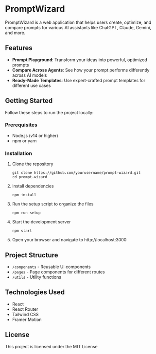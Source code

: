 # PromptWizard

PromptWizard is a web application that helps users create, optimize, and compare prompts for various AI assistants like ChatGPT, Claude, Gemini, and more.

## Features

- **Prompt Playground**: Transform your ideas into powerful, optimized prompts
- **Compare Across Agents**: See how your prompt performs differently across AI models
- **Ready-Made Templates**: Use expert-crafted prompt templates for different use cases

## Getting Started

Follow these steps to run the project locally:

### Prerequisites

- Node.js (v14 or higher)
- npm or yarn

### Installation

1. Clone the repository
   ```
   git clone https://github.com/yourusername/prompt-wizard.git
   cd prompt-wizard
   ```

2. Install dependencies
   ```
   npm install
   ```

3. Run the setup script to organize the files
   ```
   npm run setup
   ```

4. Start the development server
   ```
   npm start
   ```

5. Open your browser and navigate to http://localhost:3000

## Project Structure

- `/components` - Reusable UI components
- `/pages` - Page components for different routes
- `/utils` - Utility functions

## Technologies Used

- React
- React Router
- Tailwind CSS
- Framer Motion

## License

This project is licensed under the MIT License 